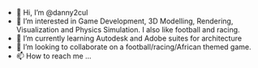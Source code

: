 - 👋 Hi, I’m @danny2cul
- 👀 I’m interested in Game Development, 3D Modelling, Rendering, Visualization and Physics Simulation. I also like football and racing.
- 🌱 I’m currently learning Autodesk and Adobe suites for architecture
- 💞️ I’m looking to collaborate on a football/racing/African themed game.
- 📫 How to reach me ...

<!---
danny2cul/danny2cul is a ✨ special ✨ repository because its `README.md` (this file) appears on your GitHub profile.
You can click the Preview link to take a look at your changes.
--->
